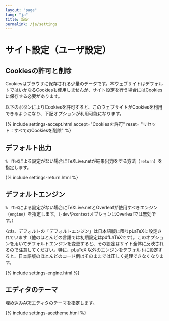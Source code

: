 ```yaml
---
layout: "page"
lang: "ja"
title: 設定
permalink: /ja/settings
---
```


# サイト設定（ユーザ設定）

## Cookiesの許可と削除

Cookiesはブラウザに保存される少量のデータです。本ウェブサイトはデフォルトではいかなるCookiesも使用しませんが、サイト設定を行う場合にはCookiesに保存する必要があります。

以下のボタンによりCookiesを許可すると、このウェブサイトがCookiesを利用できるようになり、下記オプションが利用可能になります。

{% include settings-accept.html 
   accept="Cookiesを許可"
   reset= "リセット：すべてのCookiesを削除"
%}

## デフォルト出力

`% !TeX`による設定がない場合にTeXLive.netが結果出力をする方法（`return`）を指定します。

{% include settings-return.html %}

## デフォルトエンジン

`% !TeX`による設定がない場合にTeXLive.netとOverleafが使用すべきエンジン（`engine`）を指定します。（`-dev`や`context`オプションはOverleafでは無効です。）

なお、デフォルトの「デフォルトエンジン」は日本語版に限りpLaTeXに設定されています（他のほとんどの言語では初期設定はpdfLaTeXです）。このオプションを用いてデフォルトエンジンを変更すると、その設定はサイト全体に反映されるので注意してください。特に、pLaTeX 以外のエンジンをデフォルトに設定すると、日本語版のほとんどのコード例はそのままでは正しく処理できなくなります。

{% include settings-engine.html %}

## エディタのテーマ

埋め込みACEエディタのテーマを指定します。

{% include settings-acetheme.html %}
